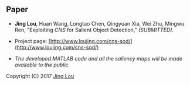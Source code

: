 ## Paper
 - **Jing Lou**, Huan Wang, Longtao Chen, Qingyuan Xia, Wei Zhu, Mingwu Ren, "Exploiting *CNS* for Salient Object Detection," *(SUBMITTED)*.

 - Project page: [http://www.loujing.com/cns-sod/](http://www.loujing.com/cns-sod/)

 - *The developed MATLAB code and all the saliency maps will be made available to the public.*

Copyright (C) 2017 [Jing Lou](http://www.loujing.com)
